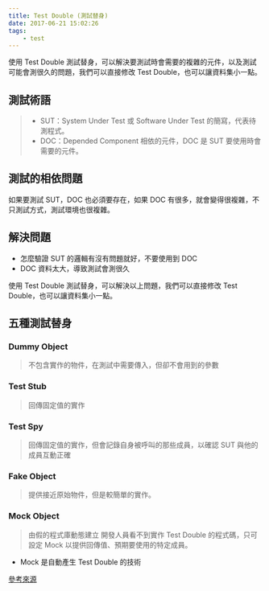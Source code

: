 ```yaml
---
title: Test Double (測試替身)
date: 2017-06-21 15:02:26
tags:
    - test
---
```


使用 Test Double 測試替身，可以解決要測試時會需要的複雜的元件，以及測試可能會測很久的問題，我們可以直接修改 Test Double，也可以讓資料集小一點。

<!--more-->

## 測試術語
> - SUT：System Under Test 或 Software Under Test 的簡寫，代表待測程式。
> - DOC：Depended Component 相依的元件，DOC 是 SUT 要使用時會需要的元件。

## 測試的相依問題

如果要測試 SUT，DOC 也必須要存在，如果 DOC 有很多，就會變得很複雜，不只測試方式，測試環境也很複雜。

## 解決問題

- 怎麼驗證 SUT 的邏輯有沒有問題就好，不要使用到 DOC
- DOC 資料太大，導致測試會測很久

使用 Test Double 測試替身，可以解決以上問題，我們可以直接修改 Test Double，也可以讓資料集小一點。

## 五種測試替身

### Dummy Object
> 不包含實作的物件，在測試中需要傳入，但卻不會用到的參數

### Test Stub
> 回傳固定值的實作

### Test Spy
> 回傳固定值的實作，但會記錄自身被呼叫的那些成員，以確認 SUT 與他的成員互動正確

### Fake Object 
> 提供接近原始物件，但是較簡單的實作。

### Mock Object
> 由假的程式庫動態建立
> 開發人員看不到實作 Test Double 的程式碼，只可設定 Mock 以提供回傳值、預期要使用的特定成員。

* Mock 是自動產生 Test Double 的技術

[參考來源](http://teddy-chen-tw.blogspot.tw/2014/09/test-double2.html)